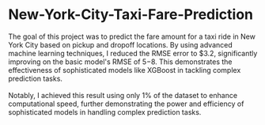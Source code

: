 # New-York-City-Taxi-Fare-Prediction

The goal of this project was to predict the fare amount for a taxi ride in New York City based on pickup and dropoff locations. By using advanced machine learning techniques, I reduced the RMSE error to $3.2, significantly improving on the basic model's RMSE of $5-$8. This demonstrates the effectiveness of sophisticated models like XGBoost in tackling complex prediction tasks.
<br>
<br>
Notably, I 
achieved this result using only 1% of the dataset to enhance computational speed, 
further demonstrating the power and efficiency of sophisticated models in handling 
complex prediction tasks.
